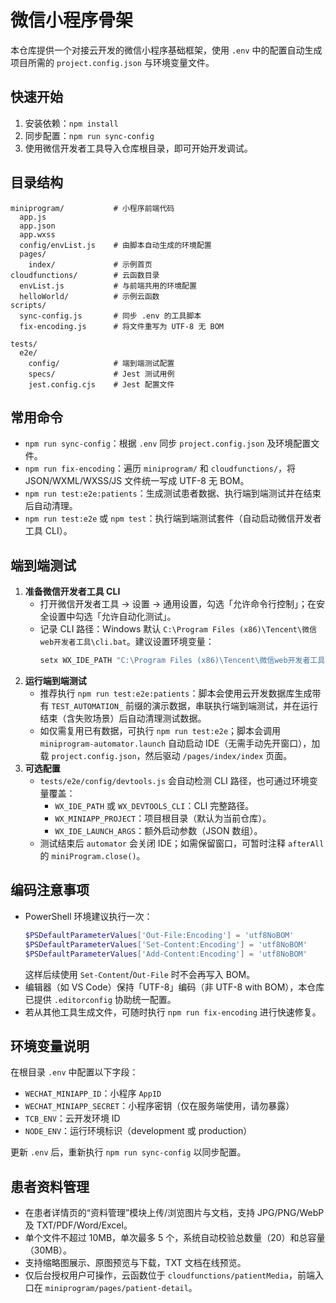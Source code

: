 # 微信小程序骨架

本仓库提供一个对接云开发的微信小程序基础框架，使用 `.env` 中的配置自动生成项目所需的 `project.config.json` 与环境变量文件。

## 快速开始

1. 安装依赖：`npm install`
2. 同步配置：`npm run sync-config`
3. 使用微信开发者工具导入仓库根目录，即可开始开发调试。

## 目录结构

```
miniprogram/           # 小程序前端代码
  app.js
  app.json
  app.wxss
  config/envList.js    # 由脚本自动生成的环境配置
  pages/
    index/             # 示例首页
cloudfunctions/        # 云函数目录
  envList.js           # 与前端共用的环境配置
  helloWorld/          # 示例云函数
scripts/
  sync-config.js       # 同步 .env 的工具脚本
  fix-encoding.js      # 将文件重写为 UTF-8 无 BOM

tests/
  e2e/
    config/            # 端到端测试配置
    specs/             # Jest 测试用例
    jest.config.cjs    # Jest 配置文件
```

## 常用命令

- `npm run sync-config`：根据 `.env` 同步 `project.config.json` 及环境配置文件。
- `npm run fix-encoding`：遍历 `miniprogram/` 和 `cloudfunctions/`，将 JSON/WXML/WXSS/JS 文件统一写成 UTF-8 无 BOM。
- `npm run test:e2e:patients`：生成测试患者数据、执行端到端测试并在结束后自动清理。
- `npm run test:e2e` 或 `npm test`：执行端到端测试套件（自动启动微信开发者工具 CLI）。

## 端到端测试

1. **准备微信开发者工具 CLI**  
   - 打开微信开发者工具 → 设置 → 通用设置，勾选「允许命令行控制」；在安全设置中勾选「允许自动化测试」。
   - 记录 CLI 路径：Windows 默认 `C:\Program Files (x86)\Tencent\微信web开发者工具\cli.bat`。建议设置环境变量：
     ```powershell
     setx WX_IDE_PATH "C:\Program Files (x86)\Tencent\微信web开发者工具\cli.bat"
     ```
2. **运行端到端测试**  
   - 推荐执行 `npm run test:e2e:patients`：脚本会使用云开发数据库生成带有 `TEST_AUTOMATION_` 前缀的演示数据，串联执行端到端测试，并在运行结束（含失败场景）后自动清理测试数据。
   - 如仅需复用已有数据，可执行 `npm run test:e2e`；脚本会调用 `miniprogram-automator.launch` 自动启动 IDE（无需手动先开窗口），加载 `project.config.json`，然后驱动 `/pages/index/index` 页面。
3. **可选配置**  
   - `tests/e2e/config/devtools.js` 会自动检测 CLI 路径，也可通过环境变量覆盖：
     - `WX_IDE_PATH` 或 `WX_DEVTOOLS_CLI`：CLI 完整路径。
     - `WX_MINIAPP_PROJECT`：项目根目录（默认为当前仓库）。
     - `WX_IDE_LAUNCH_ARGS`：额外启动参数（JSON 数组）。
   - 测试结束后 `automator` 会关闭 IDE；如需保留窗口，可暂时注释 `afterAll` 的 `miniProgram.close()`。

## 编码注意事项

- PowerShell 环境建议执行一次：
  ```powershell
  $PSDefaultParameterValues['Out-File:Encoding'] = 'utf8NoBOM'
  $PSDefaultParameterValues['Set-Content:Encoding'] = 'utf8NoBOM'
  $PSDefaultParameterValues['Add-Content:Encoding'] = 'utf8NoBOM'
  ```
  这样后续使用 `Set-Content`/`Out-File` 时不会再写入 BOM。
- 编辑器（如 VS Code）保持「UTF-8」编码（非 UTF-8 with BOM），本仓库已提供 `.editorconfig` 协助统一配置。
- 若从其他工具生成文件，可随时执行 `npm run fix-encoding` 进行快速修复。

## 环境变量说明

在根目录 `.env` 中配置以下字段：

- `WECHAT_MINIAPP_ID`：小程序 `AppID`
- `WECHAT_MINIAPP_SECRET`：小程序密钥（仅在服务端使用，请勿暴露）
- `TCB_ENV`：云开发环境 ID
- `NODE_ENV`：运行环境标识（development 或 production）

更新 `.env` 后，重新执行 `npm run sync-config` 以同步配置。
## 患者资料管理

- 在患者详情页的“资料管理”模块上传/浏览图片与文档，支持 JPG/PNG/WebP 及 TXT/PDF/Word/Excel。
- 单个文件不超过 10MB，单次最多 5 个，系统自动校验总数量（20）和总容量（30MB）。
- 支持缩略图展示、原图预览与下载，TXT 文档在线预览。
- 仅后台授权用户可操作，云函数位于 `cloudfunctions/patientMedia`，前端入口在 `miniprogram/pages/patient-detail`。